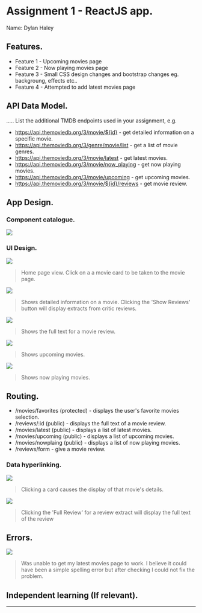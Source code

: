 # Assignment 1 - ReactJS app.

Name: Dylan Haley

## Features.
 + Feature 1 - Upcoming movies page
 + Feature 2 - Now playing movies page
 + Feature 3 - Small CSS design changes and bootstrap changes eg. backgroung, effects etc..
 + Feature 4 - Attempted to add latest movies page
 

## API Data Model.

..... List the additional TMDB endpoints used in your assignment, e.g.

+ https://api.themoviedb.org/3/movie/${id} - get detailed information on a specific movie. 
+ https://api.themoviedb.org/3/genre/movie/list - get a list of movie genres.
+ https://api.themoviedb.org/3/movie/latest - get latest movies.
+ https://api.themoviedb.org/3/movie/now_playing - get now playing movies.
+ https://api.themoviedb.org/3/movie/upcoming - get upcoming movies.
+ https://api.themoviedb.org/3/movie/${id}/reviews - get movie review.

## App Design.

### Component catalogue.

![][stories]

### UI Design.

![][cardlink]
>Home page view. Click on a a movie card to be taken to the movie page.

![][movieDetail]
>Shows detailed information on a movie. Clicking the 'Show Reviews' button will display extracts from critic reviews.

![][review]
>Shows the full text for a movie review. 

![][upcoming]
>Shows upcoming movies.

![][nowplaying]
>Shows now playing movies.

## Routing.

+ /movies/favorites (protected) - displays the user's favorite movies selection.
+ /reviews/:id (public) - displays the full text of a movie review.
+ /movies/latest (public) - displays a list of latest movies.
+ /movies/upcoming (public) - displays a list of upcoming movies.
+ /movies/nowplaing (public) - displays a list of now playing movies.
+ /reviews/form - give a movie review.

### Data hyperlinking.

![][cardlink]
> Clicking a card causes the display of that movie's details.

![][reviewlink]
>Clicking the 'Full Review' for a review extract will display the full text of the review

## Errors.
![][latest]
>Was unable to get my latest movies page to work. I believe it could have been a simple spelling error but after checking I could not fix the problem.
## Independent learning (If relevant).

---------------------------------

[model]: ./data.jpg
[movieDetail]: ./public/movieDetail.png
[review]: ./public/review.png
[reviewLink]: ./public/reviewlink.png
[cardLink]: ./public/cardlink.png
[stories]: ./public/storybook.png
[latest]: ./public/latest.png
[upcoming]: ./public/upcoming.png
[nowplaying]: ./public/nowplaying